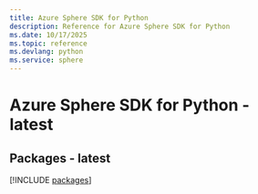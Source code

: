 ```yaml
---
title: Azure Sphere SDK for Python
description: Reference for Azure Sphere SDK for Python
ms.date: 10/17/2025
ms.topic: reference
ms.devlang: python
ms.service: sphere
---
```

# Azure Sphere SDK for Python - latest
## Packages - latest
[!INCLUDE [packages](sphere-index.md)]